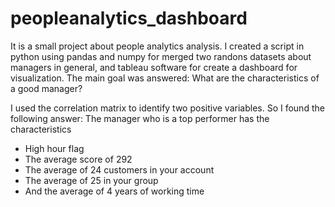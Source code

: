 # peopleanalytics_dashboard
It is a small project about people analytics analysis. 
I created a script in python using pandas and numpy for merged two randons datasets about managers in general, and tableau software for create a dashboard for visualization. 
The main goal was answered: What are the characteristics of a good manager?

I used the correlation matrix to identify two positive variables. So I found the following answer:
The manager who is a top performer has the characteristics
- High hour flag
- The average score of 292
- The average of 24 customers in your account
- The average of 25 in your group
- And the average of 4 years of working time
